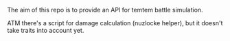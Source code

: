 The aim of this repo is to provide an API for temtem battle simulation.

ATM there's a script for damage calculation (nuzlocke helper), but it doesn't take traits into account yet.